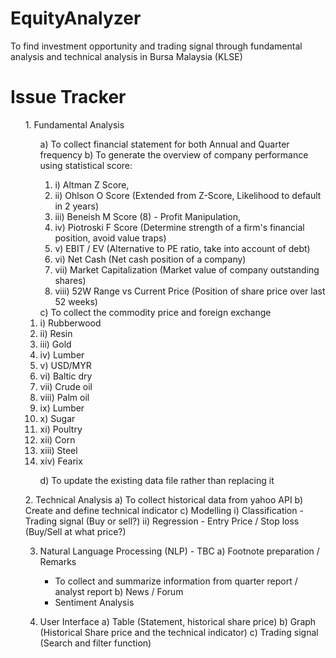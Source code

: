 # EquityAnalyzer
To find investment opportunity and trading signal through fundamental analysis and technical analysis in Bursa Malaysia (KLSE)

# Issue Tracker

<ol>
1. Fundamental Analysis
  <ol>
  a) To collect financial statement for both Annual and Quarter frequency
  b) To generate the overview of company performance using statistical score: 
  
  <ol>        
    <li> i) Altman Z Score, 
    <li> ii) Ohlson O Score (Extended from Z-Score, Likelihood to default in 2 years)
    <li> iii) Beneish M Score (8) - Profit Manipulation, 
    <li> iv) Piotroski F Score (Determine strength of a firm's financial position, avoid value traps)
    <li> v) EBIT / EV (Alternative to PE ratio, take into account of debt)
    <li> vi) Net Cash (Net cash position of a company)
    <li> vii) Market Capitalization (Market value of company outstanding shares)
    <li> viii) 52W Range vs Current Price (Position of share price over last 52 weeks)
  </ol>  
  c) To collect the commodity price and foreign exchange
    <li>i) Rubberwood
    <li>ii) Resin
    <li>iii) Gold
    <li>iv) Lumber
    <li>v) USD/MYR
    <li>vi) Baltic dry
    <li>vii) Crude oil
    <li>viii) Palm oil
    <li>ix) Lumber
    <li>x) Sugar
    <li>xi) Poultry
    <li>xii) Corn
    <li>xiii) Steel
    <li>xiv) Fearix
    
  d) To update the existing data file rather than replacing it
 </ol>
2. Technical Analysis
  a) To collect historical data from yahoo API
  b) Create and define technical indicator
  c) Modelling
    i) Classification - Trading signal (Buy or sell?)
    ii) Regression - Entry Price / Stop loss (Buy/Sell at what price?)

3. Natural Language Processing (NLP) - TBC
  a) Footnote preparation / Remarks
    - To collect and summarize information from quarter report / analyst report 
  b) News / Forum
   - Sentiment Analysis 
   
4. User Interface
  a) Table (Statement, historical share price)
  b) Graph (Historical Share price and the technical indicator)
  c) Trading signal (Search and filter function)
</ol>  
